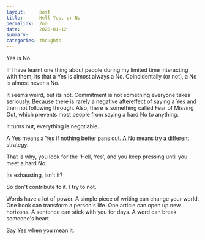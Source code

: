 ```yaml
---
layout:     post
title:      Hell Yes, or No
permalink:  /no
date:       2020-01-12
summary:   
categories: thoughts
---
```


Yes is No. 

If I have learnt one thing about people during my limited time interacting with them, its that a Yes is almost always a No. Coincidentally (or not), a No is almost never a No.

It seems weird, but its not. Commitment is not something everyone takes seriously. Because there is rarely a negative aftereffect of saying a Yes and then not following through.
Also, there is something called Fear of Missing Out, which prevents most people from saying a hard No to anything.

It turns out, everything is negotiable. 

A Yes means a Yes if nothing better pans out. A No means try a different strategy.

That is why, you look for the 'Hell, Yes', and you keep pressing until you meet a hard No. 

Its exhausting, isn't it?

So don't contribute to it. I try to not. 

Words have a lot of power. A simple piece of writing can change your world. One book can transform a person's life. One article can open up new horizons. A sentence can stick with you for days. A word can break someone's heart.

Say Yes when you mean it.
